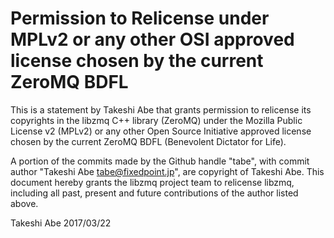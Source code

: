 # Permission to Relicense under MPLv2 or any other OSI approved license chosen by the current ZeroMQ BDFL

This is a statement by Takeshi Abe
that grants permission to relicense its copyrights in the libzmq C++
library (ZeroMQ) under the Mozilla Public License v2 (MPLv2) or any other 
Open Source Initiative approved license chosen by the current ZeroMQ 
BDFL (Benevolent Dictator for Life).

A portion of the commits made by the Github handle "tabe", with
commit author "Takeshi Abe <tabe@fixedpoint.jp>", are copyright of Takeshi Abe.
This document hereby grants the libzmq project team to relicense libzmq, 
including all past, present and future contributions of the author listed above.

Takeshi Abe
2017/03/22
